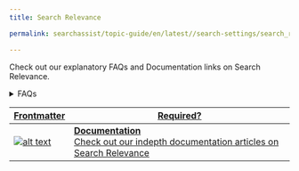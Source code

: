 ```yaml
---
title: Search Relevance

permalink: searchassist/topic-guide/en/latest//search-settings/search_relevance

---
```

<!--#### Topic Guide
###### Results Insights-->

  Check out our explanatory FAQs and Documentation links on Search Relevance.

<!--<details class="introduction-video" open>
  <summary>Video
  </summary>
  
   [![Fields](images/VideoCoverImage.png)](https://player.vimeo.com/video/751565610?h=2562dda9ac&amp)

  ##### Search Relevance 
  Watch this short video to know about Search Relevance

</details>-->

<details>
  <summary>FAQs
  </summary>

  <a class="doc-link" target="_blank" href="https://docs.kore.ai/searchassist/manage-relevance/search-relevance/">
 
  What is Search Relevance?


</a>

 <a class="doc-link" target="_blank" href="https://docs.kore.ai/searchassist/manage-relevance/search-relevance/">
 
  What is Match Threshold?


</a>
 
 
</details>


<a class="doc-link" target="_blank" href="https://docs.kore.ai/searchassist/manage-relevance/search-relevance/">
 

| Frontmatter | Required? |
|-------------|-------------|
| ![alt text](images/SA_Documentation.svg "Title") | **Documentation**  <br /> Check out our indepth documentation articles on Search Relevance | 


</a>

